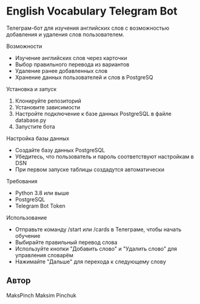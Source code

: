 <h1><strong>English Vocabulary Telegram Bot</strong></h1>
<p>Телеграм-бот для изучения английских слов с возможностью добавления и удаления слов пользователем.</p>

Возможности

<ul>
<li>Изучение английских слов через карточки</li>
<li>Выбор правильного перевода из вариантов</li>
<li>Удаление ранее добавленных слов</li>
<li>Хранение данных пользователей и слов в PostgreSQ</li>
</ul>


Установка и запуск
<ol>
<li>Клонируйте репозиторий</li>
<li>Установите зависимости</li>
<li>Настройте подключение к базе данных PostgreSQL в файле database.py</li>
<li>Запустите бота</li>
</ol>

Настройка базы данных
<ul>
<li>Создайте базу данных PostgreSQL</li>
<li>Убедитесь, что пользователь и пароль соответствуют настройкам в DSN</li>
<li>При первом запуске таблицы создадутся автоматически</li>
</ul>

Требования

<ul>
<li>Python 3.8 или выше</li>
<li>PostgreSQL</li>
<li>Telegram Bot Token</li>
</ul>

Использование

<ul>
<li>Отправьте команду /start или /cards в Телеграме, чтобы начать обучение</li>
<li>Выбирайте правильный перевод слова</li>
<li>Используйте кнопки "Добавить слово" и "Удалить слово" для управления словарём</li>
<li>Нажимайте "Дальше" для перехода к следующему слову</li>
</ul>


<h2>Автор</h2>
MaksPinch
Maksim Pinchuk